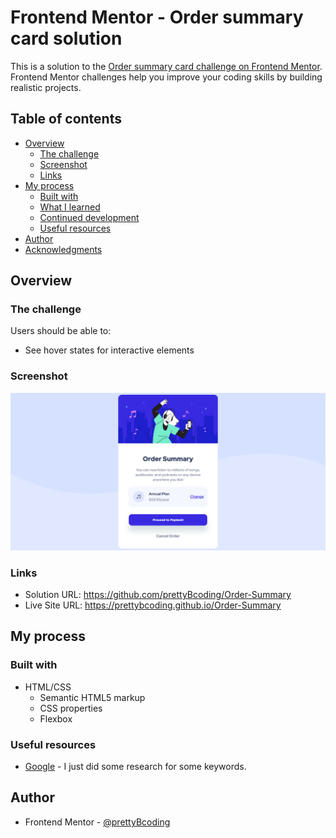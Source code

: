 # Frontend Mentor - Order summary card solution

This is a solution to the [Order summary card challenge on Frontend Mentor](https://www.frontendmentor.io/challenges/order-summary-component-QlPmajDUj). Frontend Mentor challenges help you improve your coding skills by building realistic projects.

## Table of contents

- [Overview](#overview)
  - [The challenge](#the-challenge)
  - [Screenshot](#screenshot)
  - [Links](#links)
- [My process](#my-process)
  - [Built with](#built-with)
  - [What I learned](#what-i-learned)
  - [Continued development](#continued-development)
  - [Useful resources](#useful-resources)
- [Author](#author)
- [Acknowledgments](#acknowledgments)



## Overview

### The challenge

Users should be able to:

- See hover states for interactive elements

### Screenshot

![My Solution Preview](screenshot.png)

### Links

- Solution URL: https://github.com/prettyBcoding/Order-Summary
- Live Site URL: https://prettybcoding.github.io/Order-Summary

## My process

### Built with

- HTML/CSS
  - Semantic HTML5 markup
  - CSS  properties
  - Flexbox

### Useful resources

- [Google](https://www.google.com) - I just did some research for some keywords.

## Author

- Frontend Mentor - [@prettyBcoding](https://www.frontendmentor.io/profile/prettyBcoding)
